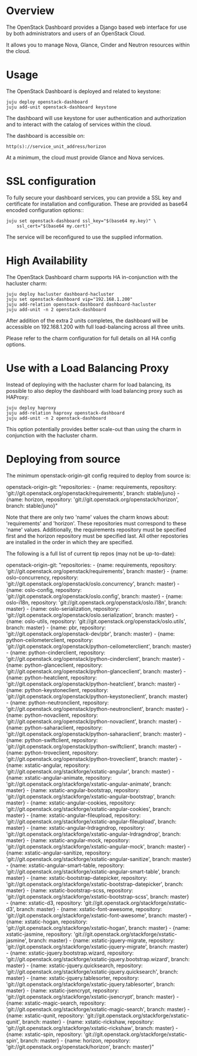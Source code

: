 Overview
========

The OpenStack Dashboard provides a Django based web interface for use by both
administrators and users of an OpenStack Cloud.

It allows you to manage Nova, Glance, Cinder and Neutron resources within the
cloud.

Usage
=====

The OpenStack Dashboard is deployed and related to keystone:

    juju deploy openstack-dashboard
    juju add-unit openstack-dashboard keystone

The dashboard will use keystone for user authentication and authorization and
to interact with the catalog of services within the cloud.

The dashboard is accessible on:

    http(s)://service_unit_address/horizon

At a minimum, the cloud must provide Glance and Nova services.

SSL configuration
=================

To fully secure your dashboard services, you can provide a SSL key and
certificate for installation and configuration.  These are provided as
base64 encoded configuration options::

    juju set openstack-dashboard ssl_key="$(base64 my.key)" \
        ssl_cert="$(base64 my.cert)"

The service will be reconfigured to use the supplied information.

High Availability
=================

The OpenStack Dashboard charm supports HA in-conjunction with the hacluster
charm:

    juju deploy hacluster dashboard-hacluster
    juju set openstack-dashboard vip="192.168.1.200"
    juju add-relation openstack-dashboard dashboard-hacluster
    juju add-unit -n 2 openstack-dashboard

After addition of the extra 2 units completes, the dashboard will be
accessible on 192.168.1.200 with full load-balancing across all three units.

Please refer to the charm configuration for full details on all HA config
options.


Use with a Load Balancing Proxy
===============================

Instead of deploying with the hacluster charm for load balancing, its possible
to also deploy the dashboard with load balancing proxy such as HAProxy:

    juju deploy haproxy
    juju add-relation haproxy openstack-dashboard
    juju add-unit -n 2 openstack-dashboard

This option potentially provides better scale-out than using the charm in
conjunction with the hacluster charm.

Deploying from source
=====================

The minimum openstack-origin-git config required to deploy from source is:

  openstack-origin-git:
      "repositories:
         - {name: requirements,
            repository: 'git://git.openstack.org/openstack/requirements',
            branch: stable/juno}
         - {name: horizon,
            repository: 'git://git.openstack.org/openstack/horizon',
            branch: stable/juno}"

Note that there are only two 'name' values the charm knows about: 'requirements'
and 'horizon'. These repositories must correspond to these 'name' values.
Additionally, the requirements repository must be specified first and the
horizon repository must be specified last. All other repostories are installed
in the order in which they are specified.

The following is a full list of current tip repos (may not be up-to-date):

  openstack-origin-git:
      "repositories:
         - {name: requirements,
            repository: 'git://git.openstack.org/openstack/requirements',
            branch: master}
         - {name: oslo-concurrency,
            repository: 'git://git.openstack.org/openstack/oslo.concurrency',
            branch: master}
         - {name: oslo-config,
            repository: 'git://git.openstack.org/openstack/oslo.config',
            branch: master}
         - {name: oslo-i18n,
            repository: 'git://git.openstack.org/openstack/oslo.i18n',
            branch: master}
         - {name: oslo-serialization,
            repository: 'git://git.openstack.org/openstack/oslo.serialization',
            branch: master}
         - {name: oslo-utils,
            repository: 'git://git.openstack.org/openstack/oslo.utils',
            branch: master}
         - {name: pbr,
            repository: 'git://git.openstack.org/openstack-dev/pbr',
            branch: master}
         - {name: python-ceilometerclient,
            repository: 'git://git.openstack.org/openstack/python-ceilometerclient',
            branch: master}
         - {name: python-cinderclient,
            repository: 'git://git.openstack.org/openstack/python-cinderclient',
            branch: master}
         - {name: python-glanceclient,
            repository: 'git://git.openstack.org/openstack/python-glanceclient',
            branch: master}
         - {name: python-heatclient,
            repository: 'git://git.openstack.org/openstack/python-heatclient',
            branch: master}
         - {name: python-keystoneclient,
            repository: 'git://git.openstack.org/openstack/python-keystoneclient',
            branch: master}
         - {name: python-neutronclient,
            repository: 'git://git.openstack.org/openstack/python-neutronclient',
            branch: master}
         - {name: python-novaclient,
            repository: 'git://git.openstack.org/openstack/python-novaclient',
            branch: master}
         - {name: python-saharaclient,
            repository: 'git://git.openstack.org/openstack/python-saharaclient',
            branch: master}
         - {name: python-swiftclient,
            repository: 'git://git.openstack.org/openstack/python-swiftclient',
            branch: master}
         - {name: python-troveclient,
            repository: 'git://git.openstack.org/openstack/python-troveclient',
            branch: master}
         - {name: xstatic-angular,
            repository: 'git://git.openstack.org/stackforge/xstatic-angular',
            branch: master}
         - {name: xstatic-angular-animate,
            repository: 'git://git.openstack.org/stackforge/xstatic-angular-animate',
            branch: master}
         - {name: xstatic-angular-bootstrap,
            repository: 'git://git.openstack.org/stackforge/xstatic-angular-bootstrap',
            branch: master}
         - {name: xstatic-angular-cookies,
            repository: 'git://git.openstack.org/stackforge/xstatic-angular-cookies',
            branch: master}
         - {name: xstatic-angular-fileupload,
            repository: 'git://git.openstack.org/stackforge/xstatic-angular-fileupload',
            branch: master}
         - {name: xstatic-angular-lrdragndrop,
            repository: 'git://git.openstack.org/stackforge/xstatic-angular-lrdragndrop',
            branch: master}
         - {name: xstatic-angular-mock,
            repository: 'git://git.openstack.org/stackforge/xstatic-angular-mock',
            branch: master}
         - {name: xstatic-angular-sanitize,
            repository: 'git://git.openstack.org/stackforge/xstatic-angular-sanitize',
            branch: master}
         - {name: xstatic-angular-smart-table,
            repository: 'git://git.openstack.org/stackforge/xstatic-angular-smart-table',
            branch: master}
         - {name: xstatic-bootstrap-datepicker,
            repository: 'git://git.openstack.org/stackforge/xstatic-bootstrap-datepicker',
            branch: master}
         - {name: xstatic-bootstrap-scss,
            repository: 'git://git.openstack.org/stackforge/xstatic-bootstrap-scss',
            branch: master}
         - {name: xstatic-d3,
            repository: 'git://git.openstack.org/stackforge/xstatic-d3',
            branch: master}
         - {name: xstatic-font-awesome,
            repository: 'git://git.openstack.org/stackforge/xstatic-font-awesome',
            branch: master}
         - {name: xstatic-hogan,
            repository: 'git://git.openstack.org/stackforge/xstatic-hogan',
            branch: master}
         - {name: xstatic-jasmine,
            repository: 'git://git.openstack.org/stackforge/xstatic-jasmine',
            branch: master}
         - {name: xstatic-jquery-migrate,
            repository: 'git://git.openstack.org/stackforge/xstatic-jquery-migrate',
            branch: master}
         - {name: xstatic-jquery.bootstrap.wizard,
            repository: 'git://git.openstack.org/stackforge/xstatic-jquery.bootstrap.wizard',
            branch: master}
         - {name: xstatic-jquery.quicksearch,
            repository: 'git://git.openstack.org/stackforge/xstatic-jquery.quicksearch',
            branch: master}
         - {name: xstatic-jquery.tablesorter,
            repository: 'git://git.openstack.org/stackforge/xstatic-jquery.tablesorter',
            branch: master}
         - {name: xstatic-jsencrypt,
            repository: 'git://git.openstack.org/stackforge/xstatic-jsencrypt',
            branch: master}
         - {name: xstatic-magic-search,
            repository: 'git://git.openstack.org/stackforge/xstatic-magic-search',
            branch: master}
         - {name: xstatic-qunit,
            repository: 'git://git.openstack.org/stackforge/xstatic-qunit',
            branch: master}
         - {name: xstatic-rickshaw,
            repository: 'git://git.openstack.org/stackforge/xstatic-rickshaw',
            branch: master}
         - {name: xstatic-spin,
            repository: 'git://git.openstack.org/stackforge/xstatic-spin',
            branch: master}
         - {name: horizon,
            repository: 'git://git.openstack.org/openstack/horizon',
            branch: master}"
